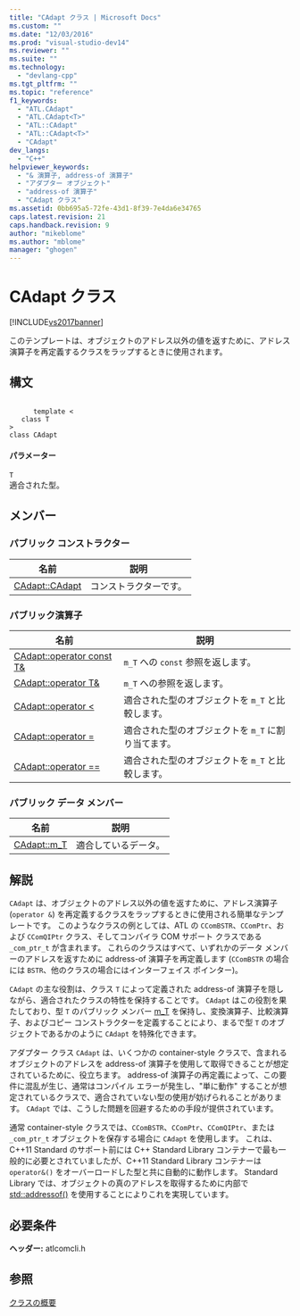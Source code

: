 ```yaml
---
title: "CAdapt クラス | Microsoft Docs"
ms.custom: ""
ms.date: "12/03/2016"
ms.prod: "visual-studio-dev14"
ms.reviewer: ""
ms.suite: ""
ms.technology: 
  - "devlang-cpp"
ms.tgt_pltfrm: ""
ms.topic: "reference"
f1_keywords: 
  - "ATL.CAdapt"
  - "ATL.CAdapt<T>"
  - "ATL::CAdapt"
  - "ATL::CAdapt<T>"
  - "CAdapt"
dev_langs: 
  - "C++"
helpviewer_keywords: 
  - "& 演算子, address-of 演算子"
  - "アダプター オブジェクト"
  - "address-of 演算子"
  - "CAdapt クラス"
ms.assetid: 0bb695a5-72fe-43d1-8f39-7e4da6e34765
caps.latest.revision: 21
caps.handback.revision: 9
author: "mikeblome"
ms.author: "mblome"
manager: "ghogen"
---
```

# CAdapt クラス
[!INCLUDE[vs2017banner](../../assembler/inline/includes/vs2017banner.md)]

このテンプレートは、オブジェクトのアドレス以外の値を返すために、アドレス演算子を再定義するクラスをラップするときに使用されます。  
  
## 構文  
  
```  
  
      template <  
   class T  
>  
class CAdapt  
```  
  
#### パラメーター  
 `T`  
 適合された型。  
  
## メンバー  
  
### パブリック コンストラクター  
  
|名前|説明|  
|--------|--------|  
|[CAdapt::CAdapt](../Topic/CAdapt::CAdapt.md)|コンストラクターです。|  
  
### パブリック演算子  
  
|名前|説明|  
|--------|--------|  
|[CAdapt::operator const T&](../Topic/CAdapt::operator%20const%20T&.md)|`m_T` への `const` 参照を返します。|  
|[CAdapt::operator T&](../Topic/CAdapt::operator%20T&.md)|`m_T` への参照を返します。|  
|[CAdapt::operator \<](../Topic/CAdapt::operator%20%3C.md)|適合された型のオブジェクトを `m_T` と比較します。|  
|[CAdapt::operator \=](../Topic/CAdapt::operator%20=.md)|適合された型のオブジェクトを `m_T` に割り当てます。|  
|[CAdapt::operator \=\=](../Topic/CAdapt::operator%20==.md)|適合された型のオブジェクトを `m_T` と比較します。|  
  
### パブリック データ メンバー  
  
|名前|説明|  
|--------|--------|  
|[CAdapt::m\_T](../Topic/CAdapt::m_T.md)|適合しているデータ。|  
  
## 解説  
 `CAdapt` は、オブジェクトのアドレス以外の値を返すために、アドレス演算子 \(`operator &`\) を再定義するクラスをラップするときに使用される簡単なテンプレートです。  このようなクラスの例としては、ATL の `CComBSTR`、`CComPtr`、および `CComQIPtr` クラス、そしてコンパイラ COM サポート クラスである `_com_ptr_t` が含まれます。  これらのクラスはすべて、いずれかのデータ メンバーのアドレスを返すために address\-of 演算子を再定義します \(`CComBSTR` の場合には `BSTR`、他のクラスの場合にはインターフェイス ポインター\)。  
  
 `CAdapt` の主な役割は、クラス `T` によって定義された address\-of 演算子を隠しながら、適合されたクラスの特性を保持することです。  `CAdapt` はこの役割を果たしており、型 `T` のパブリック メンバー [m\_T](../Topic/CAdapt::m_T.md) を保持し、変換演算子、比較演算子、およびコピー コンストラクターを定義することにより、まるで型 `T` のオブジェクトであるかのように `CAdapt` を特殊化できます。  
  
 アダプター クラス `CAdapt` は、いくつかの container\-style クラスで、含まれるオブジェクトのアドレスを address\-of 演算子を使用して取得できることが想定されているために、役立ちます。  address\-of 演算子の再定義によって、この要件に混乱が生じ、通常はコンパイル エラーが発生し、"単に動作" することが想定されているクラスで、適合されていない型の使用が妨げられることがあります。  `CAdapt` では、こうした問題を回避するための手段が提供されています。  
  
 通常 container\-style クラスでは、`CComBSTR`、`CComPtr`、`CComQIPtr`、または `_com_ptr_t` オブジェクトを保存する場合に `CAdapt` を使用します。  これは、C\+\+11 Standard のサポート前には C\+\+ Standard Library コンテナーで最も一般的に必要とされていましたが、C\+\+11 Standard Library コンテナーは `operator&()` をオーバーロードした型と共に自動的に動作します。  Standard Library では、オブジェクトの真のアドレスを取得するために内部で [std::addressof\(\)](../Topic/addressof.md) を使用することによりこれを実現しています。  
  
## 必要条件  
 **ヘッダー:** atlcomcli.h  
  
## 参照  
 [クラスの概要](../../atl/atl-class-overview.md)